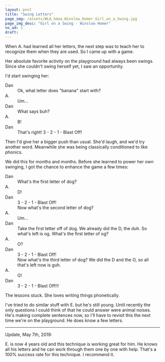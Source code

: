 ```yaml
---
layout: post
title: "Swing Letters"
page_img: /assets/WLA_hmaa_Winslow_Homer_Girl_on_a_Swing.jpg
page_img_desc: "Girl on a Swing - Winslow Homer"
no_ad: 1
draft:
---
```


When A. had learned all her letters, the next step was to teach her to recognize them when they are used. So I came up with a game.

Her absolute favorite activity on the playground had always been swings. Since she couldn't swing herself yet, I saw an opportunity.

I'd start swinging her:

<div style="clear: both"></div>

<dt>Dan</dt>
<dd>Ok, what letter does "banana" start with?</dd>

<dt>A.</dt>
<dd>Um...</dd>

<dt>Dan</dt>
<dd>What says buh?</dd>

<dt>A.</dt>
<dd>B!</dd>

<dt>Dan</dt>
<dd>That's right! 3 - 2 - 1 - Blast Off!</dd>

Then I'd give her a bigger push than usual. She'd laugh, and we'd try another word. Meanwhile she was being classically conditioned to like phonics.

We did this for months and months. Before she learned to power her own swinging, I got the chance to enhance the game a few times:

<dt>Dan</dt>
<dd>What's the first letter of dog?</dd>

<dt>A.</dt>
<dd>D!</dd>

<dt>Dan</dt>
<dd>3 - 2 - 1 - Blast Off!</dd>
<dd>Now what's the second letter of dog?</dd>

<dt>A.</dt>
<dd>Um...</dd>

<dt>Dan</dt>
<dd>Take the first letter off of dog. We already did the D, the duh. So what's left is og. What's the first letter of og?</dd>

<dt>A.</dt>
<dd>O?</dd>

<dt>Dan</dt>
<dd>3 - 2 - 1 - Blast Off!</dd>
<dd>Now what's the third letter of dog? We did the D and the O, so all that's left now is guh.</dd>

<dt>A.</dt>
<dd>G!</dd>

<dt>Dan</dt>
<dd>3 - 2 - 1 - Blast Off!!!</dd>


The lessons stuck. She loves writing things phonetically.

I've tried to do similar stuff with E. but he's still young. Until recently the only questions I could think of that he could answer were animal noises. He's making complete sentences now, so I'll have to revisit this the next time we're on the playground. He does know a few letters.

---

Update, May 7th, 2019:

E. is now 4 years old and this technique is working great for him. He knows all his letters and he can work through them one by one with help. That's a 100% success rate for this technique. I recommend it.
